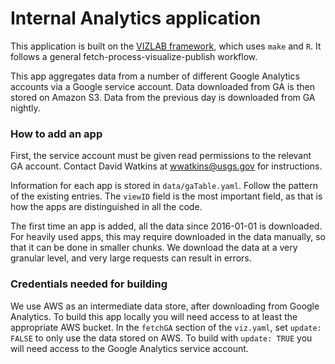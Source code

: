 # Internal Analytics application
This application is built on the [VIZLAB framework](https://github.com/USGS-VIZALB/vizlab), which uses `make` and `R`.  It follows a general fetch-process-visualize-publish workflow.  

This app aggregates data from a number of different Google Analytics accounts via a Google service account.  Data downloaded from GA is then stored on Amazon S3.  Data from the previous day is downloaded from GA nightly.  

### How to add an app
First, the service account must be given read permissions to the relevant GA account.  Contact David Watkins at wwatkins@usgs.gov for instructions.

Information for each app is stored in `data/gaTable.yaml`.  Follow the pattern of the existing entries.  The `viewID` field is the most important field, as that is how the apps are distinguished in all the code. 

The first time an app is added, all the data since 2016-01-01 is downloaded.  For heavily used apps, this may require downloaded in the data manually, so that it can be done in smaller chunks.  We download the data at a very granular level, and very large requests can result in errors. 

### Credentials needed for building
We use AWS as an intermediate data store, after downloading from Google Analytics.  To build this app locally you will need access to at least the appropriate AWS bucket.  In the `fetchGA` section of the `viz.yaml`, set `update: FALSE` to only use the data stored on AWS.  To build with `update: TRUE` you will need access to the Google Analytics service account.       
